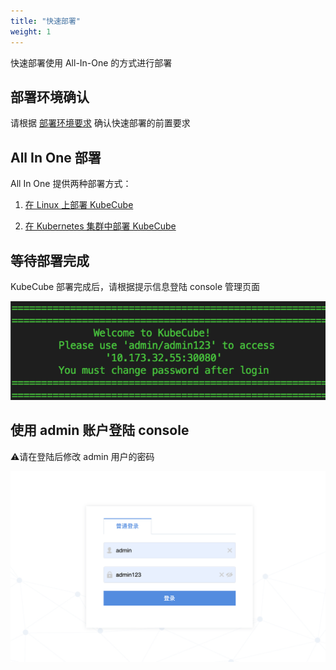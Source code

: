 ```yaml
---
title: "快速部署"
weight: 1
---
```


快速部署使用 All-In-One 的方式进行部署

## 部署环境确认

请根据 [部署环境要求](../部署指南/部署环境要求.md) 确认快速部署的前置要求 

## All In One 部署
All In One 提供两种部署方式：

1. [在 Linux 上部署 KubeCube](../content/docs/部署指南/All-In-One.md)

2. [在 Kubernetes 集群中部署 KubeCube](../content/docs/部署指南/All-In-One.md)

## 等待部署完成
KubeCube 部署完成后，请根据提示信息登陆 console 管理页面

![complete-deploy](/imgs/部署指南/All-In-One/complete-deploy.png)

## 使用 admin 账户登陆 console

⚠️请在登陆后修改 admin 用户的密码

![login-console](/imgs/部署指南/All-In-One/login-console.png)
